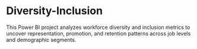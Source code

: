 # Diversity-Inclusion
This Power BI project analyzes workforce diversity and inclusion metrics to uncover representation, promotion, and retention patterns across job levels and demographic segments.
